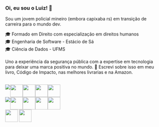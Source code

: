 ### Oi, eu sou o Luiz! 👋

Sou um jovem policial mineiro (embora  capixaba rs) em  transição de carreira  para o mundo dev.

🎓 Formado em Direito com especialização em direitos humanos
<br>
🎓 Engenharia de Software - Estácio de Sá<br>
🎓 Ciência de Dados - UFMS
<br><br>
Uno  a experiência da segurança pública com a expertise em tecnologia para deixar uma marca positiva no mundo. 
📕  Escrevi sobre  isso em meu livro, Código de Impacto, nas melhores  livrarias e na Amazon.
<br><br>
<div style="display: flex; width:  80vw; alignItems: center">
<img src="https://img.shields.io/badge/FrontEnd-Stacks-blue" />
  <img height="40" width="40" src="https://cdn.jsdelivr.net/gh/devicons/devicon/icons/react/react-original-wordmark.svg" />
<img  height="40" width="40" src="https://cdn.jsdelivr.net/gh/devicons/devicon/icons/typescript/typescript-original.svg" />
<img height="40" width="40" src="https://cdn.jsdelivr.net/gh/devicons/devicon/icons/html5/html5-plain-wordmark.svg" />
<img height="40" width="40" src="https://cdn.jsdelivr.net/gh/devicons/devicon/icons/css3/css3-plain-wordmark.svg" />
</div>
<div style="display: flex; width:  80vw; alignItems: center">
<img src="https://img.shields.io/badge/Backend-Stacks-blue" />

  <img height="40" width="40" src="https://cdn.jsdelivr.net/gh/devicons/devicon/icons/php/php-plain.svg" />
<img height="40" width="40" src="https://cdn.jsdelivr.net/gh/devicons/devicon/icons/laravel/laravel-plain-wordmark.svg" />
<img height="40" width="40" src="https://cdn.jsdelivr.net/gh/devicons/devicon/icons/nodejs/nodejs-plain.svg" />
<img height="40" width="40" src="https://cdn.jsdelivr.net/gh/devicons/devicon/icons/express/express-original.svg" />
</div>


<img height="40" width="40" src="https://cdn.jsdelivr.net/gh/devicons/devicon/icons/python/python-original-wordmark.svg" />
<img height="40" width="40" src="https://cdn.jsdelivr.net/gh/devicons/devicon/icons/jupyter/jupyter-original-wordmark.svg" />
</div>



<!--
**arnoniscript/arnoniscript** is a ✨ _special_ ✨ repository because its `README.md` (this file) appears on your GitHub profile.

Here are some ideas to get you started:

- 🔭 I’m currently working on ...
- 🌱 I’m currently learning ...
- 👯 I’m looking to collaborate on ...
- 🤔 I’m looking for help with ...
- 💬 Ask me about ...
- 📫 How to reach me: ...
- 😄 Pronouns: ...
- ⚡ Fun fact: ...
-->
